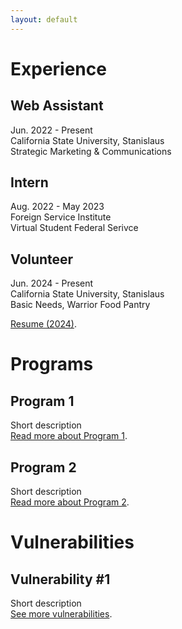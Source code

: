 ```yaml
---
layout: default
---
```


# Experience

## Web Assistant

Jun. 2022 - Present <br />
California State University, Stanislaus <br />
Strategic Marketing & Communications <br />

## Intern

Aug. 2022 - May 2023 <br />
Foreign Service Institute <br />
Virtual Student Federal Serivce <br />

## Volunteer

Jun. 2024 - Present <br />
California State University, Stanislaus <br />
Basic Needs, Warrior Food Pantry <br />

[Resume (2024)](https://1drv.ms/b/c/f2fda4dd8cee4f79/EZOFeGo2qzxKo8QziQ-02pQBlixKX_sIasGAUxRvzOR5Ng?e=V3OCmh).

# Programs

## Program 1

Short description <br />
[Read more about Program 1](./another-page.html).

## Program 2

Short description <br />
[Read more about Program 2](./another-page.html).

# Vulnerabilities

## Vulnerability #1

Short description <br />
[See more vulnerabilities](./another-page.html).
